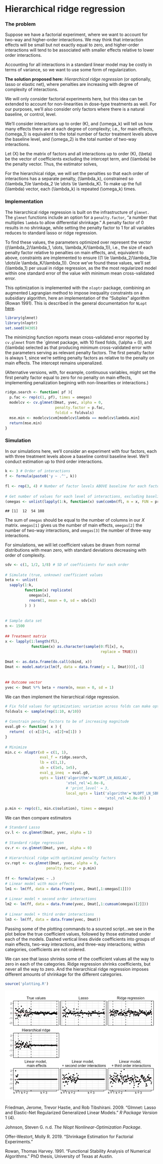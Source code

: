 Hierarchical ridge regression
================



### The problem

Suppose we have a factorial experiment, where we want to account for
two-way and higher-order interactions. We may think that interaction
effects will be small but not exactly equal to zero, and higher-order
interactions will tend to be associated with smaller effects relative to
lower order interactions.

Accounting for all interactions in a standard linear model may be costly
in terms of variance, so we want to use some form of regularization.

**The solution proposed here:** *Hierarchical ridge regression* (or
optionally, lasso or elastic net), where penalties are increasing with
degree of complexity of interactions.

We will only consider factorial experiments here, but this idea can be
extended to account for non-linearities in dose-type treatments as well.
For our purposes, we’ll also consider only factors where there is a
natural baseline, or control, level.

We’ll consider interactions up to order \(K\), and \(\omega_k\) will
tell us how many effects there are at each degree of complexity; i.e.,
for main effects, \(\omega_1\) is equivalent to the total number of
factor treatment levels above the baseline level, and \(\omega_2\) is
the total number of two-way interactions.

Let \(X\) be the matrix of factors and all interactions up to order
\(K\), \(\beta\) be the vector of coefficients excluding the intercept
term, and \(\lambda\) be the penalty vector. Thus, the estimator solves,

For the hierarchical ridge, we will set the penalties so that each order
of interactions has a separate penalty, \(\lambda_k\), constrained so
\(\lambda_1\le \lambda_2 \le \dots \le \lambda_K\). To make up the full
\(\lambda\) vector, each \(\lambda_k\) is repeated \(\omega_k\) times.

### Implementation

The hierarchical ridge regression is built on the infrastructure of
`glmnet.` The `glmnet` functions include an option for a
`penalty.factor`, “a number that multiplies `lambda` to allow
differential shrinkage.” A penalty factor of 0 results in no shrinkage,
while setting the penalty factor to 1 for all variables reduces to
standard lasso or ridge regression.

To find these values, the parameters optimized over represent the vector
\((\lambda_2/\lambda_1, \dots, \lambda_K/\lambda_1)\), i.e., the size of
each penalty factor relative to penalties on main effects, and,
equivalent to above, constraints are implemented to ensure
\((1 \le \lambda_2/\lambda_1\le \dots\le \lambda_K/\lambda_1)\). Once
we’ve found these values, we’ll set \(\lambda_1\) per usual in ridge
regression, as the the most regularized model within one standard error
of the value with minimum mean cross-validated error.

This optimization is implemented with the `nloptr` package, combining an
augmented Lagrangian method to impose inequality constraints on a
subsidiary algorithm, here an implementation of the “Subplex” algorithm
(Rowan 1991). This is described in the general documentation for `NLopt`
[here](https://nlopt.readthedocs.io/en/latest/NLopt_Algorithms/#augmented-lagrangian-algorithm).

``` r
library(glmnet)
library(nloptr)
set.seed(94305)
```

The minimizing function reports mean cross-validated error reported by
`cv.glmnet` from the \`glmnet package, with 10 fixed folds,
\(\alpha = 0\), and \(\lambda\) selected as that producing minimum
cross-validated error with the parameters serving as relevant penalty
factors. The first penalty factor is always 1, since we’re setting
penalty factors as relative to the penalty on main effects. The
intercept remains unpenalized.

(Alternative versions, with, for example, continuous variables, might
set the first penalty factor equal to zero for no penalty on main
effects, implementing penalization begining with non-linearities or
interactions.)

``` r
ridge.search <- function( pf ){
  p.fac <- rep(c(1, pf), times = omegas)
  modelcv <- cv.glmnet(Dmat, yvec, alpha = 0, 
                       penalty.factor = p.fac, 
                       foldid = foldvals)
  mse.min <- modelcv$cvm[modelcv$lambda == modelcv$lambda.min]
  return(mse.min)
}
```

### Simulation

In our simulations here, we’ll consider an experiment with four factors,
each with three treatment levels above a baseline control baseline
level. We’ll conduct estimation up to third order interactions.

``` r
k <- 3 # Order of interactions
f <- formula(paste0('y ~ .^', k))

fl <- rep(3, 4) # Number of factor levels ABOVE baseline for each factor

# Get number of values for each level of interactions, excluding baseline
(omegas <- unlist(lapply(1:k, function(x) sum(combn(fl, m = x, FUN = prod)) )))
```

    ## [1]  12  54 108

The sum of `omegas` should be equal to the number of columns in our *X*
matrix. `omegas[1]` gives us the number of main effects, `omegas[2]` the
number of two-way interactions, and `omegas[3]` the number of three-way
interactions.

For simulations, we will let coefficient values be drawn from normal
distributions with mean zero, with standard deviations decreasing with
order of complexity.

``` r
sdv <- c(1, 1/2, 1/8) # SD of coefficients for each order

# Simulate (true, unknown) coefficient values
beta <- unlist(
  sapply(1:k, 
         function(x) replicate(
           omegas[x], 
           rnorm(1, mean = 0, sd = sdv[x])
         ) ) )


# Sample data set
n <- 1500

## Treatment matrix
x <- lapply(1:length(fl),
            function(x) as.character(sample(0:fl[x], n, 
                                            replace = TRUE)))

Dmat <- as.data.frame(do.call(cbind, x))
Dmat <- model.matrix(lm(f, data = data.frame(y = 1, Dmat)))[,-1]


## Outcome vector
yvec <- Dmat %*% beta + rnorm(n, mean = 0, sd = 1)  
```

We can then implement the hierarchical ridge
regression.

``` r
# Fix fold values for optimization; variation across folds can make optimization noisy
foldvals <- sample(rep(1:10, n/10))

# Constrain penalty factors to be of increasing magnitude  
eval.g0 <- function( x ) {
  return(  c(-x[1]+1, -x[2]+x[1]) )
}

# Minimize
min.c <- nloptr(x0 = c(1, 1),
                eval_f = ridge.search,
                lb = c(1,1),
                ub = c(1e5, 1e5),
                eval_g_ineq  = eval.g0,
                opts = list('algorithm'='NLOPT_LN_AUGLAG',
                            'xtol_rel'=1.0e-8,
                            # 'print_level' = 3,
                            local_opts = list('algorithm'='NLOPT_LN_SBPLX',
                                              'xtol_rel'=1.0e-8)) )

p.min <- rep(c(1, min.c$solution), times = omegas)
```

We can then compare estimators

``` r
# Standard Lasso
cv.l <- cv.glmnet(Dmat, yvec, alpha = 1)

# Standard ridge regression
cv.r <- cv.glmnet(Dmat, yvec, alpha = 0)

# Hierarchical ridge with optimized penalty factors
cv.ropt <- cv.glmnet(Dmat, yvec, alpha = 0,  
                   penalty.factor = p.min)

ff <- formula(yvec ~ .)
# Linear model with main effects
lm1 <- lm(ff, data = data.frame(yvec, Dmat[,1:omegas[1]]))

# Linear model + second order interactions
lm2 <- lm(ff, data = data.frame(yvec, Dmat[,1:cumsum(omegas)[2]]))

# Linear model + third order interactions
lm3 <- lm(ff, data = data.frame(yvec, Dmat))
```

Passing some of the plotting commands to a sourced script…we see in the
plot below the true coefficient values, followed by those estimated
under each of the models. Dashed vertical lines divide coefficients into
groups of main effects, two-way interactions, and three-way
interactions; within categories, coefficients are not ordered.

We can see that lasso shrinks some of the coefficient values all the way
to zero in each of the categories. Ridge regression shrinks
coefficients, but never all the way to zero. And the hierarchical ridge
regression imposes different amounts of shrinkage for the different
categories.

``` r
source('plotting.R')
```

![](tutorial_files/figure-gfm/unnamed-chunk-7-1.png)<!-- -->

<!-- We can conduct iterated simulations to compare the performance of the  -->

<!-- hierarchical ridge to other standard estimators.  -->

<div id="refs" class="references">

<div id="ref-friedman2009glmnet">

Friedman, Jerome, Trevor Hastie, and Rob Tibshirani. 2009. “Glmnet:
Lasso and Elastic-Net Regularized Generalized Linear Models.” *R Package
Version* 1 (4).

</div>

<div id="ref-nloptr">

Johnson, Steven G. n.d. *The Nlopt Nonlinear-Optimization Package*.

</div>

<div id="ref-Offer-Westort:2019aa">

Offer-Westort, Molly R. 2019. “Shrinkage Estimation for Factorial
Experiments.”

</div>

<div id="ref-rowan1991functional">

Rowan, Thomas Harvey. 1991. “Functional Stability Analysis of Numerical
Algorithms.” PhD thesis, University of Texas at Austin.

</div>

</div>
